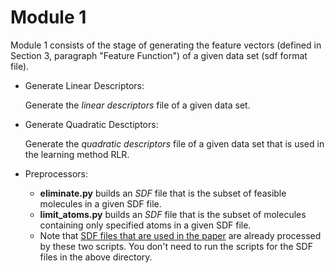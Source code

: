 # Module 1

Module 1 consists of the stage of generating the feature vectors (defined in Section 3, paragraph "Feature Function") of a given data set (sdf format file).

- Generate Linear Descriptors:
  
  Generate the _linear descriptors_ file of a given data set.
  
- Generate Quadratic Desctiptors:
  
  Generate the _quadratic descriptors_ file of a given data set that is used in the learning method RLR.

- Preprocessors:
  - **eliminate.py** builds an _SDF_ file that is the subset of feasible molecules in a given SDF file.
  - **limit_atoms.py** builds an _SDF_ file that is the subset of molecules containing only specified atoms in a given SDF file. 
  - Note that [SDF files that are used in the paper](../instances_for_paper) are already processed by these two scripts. You don't need to run the scripts for the SDF files in the above directory. 

